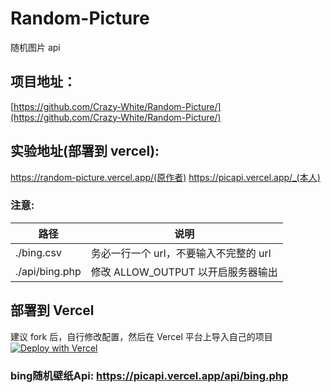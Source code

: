 # Random-Picture

随机图片 api
## 项目地址：

[https://github.com/Crazy-White/Random-Picture/](https://github.com/Crazy-White/Random-Picture/)

## 实验地址(部署到 vercel):

https://random-picture.vercel.app/(原作者)
https://picapi.vercel.app/_(本人)

### 注意:

| 路径            | 说明                                   |
| --------------- | -------------------------------------- |
| ./bing.csv       | 务必一行一个 url，不要输入不完整的 url |
| ./api/bing.php | 修改 ALLOW_OUTPUT 以开启服务器输出     |

## 部署到 Vercel

建议 fork 后，自行修改配置，然后在 Vercel 平台上导入自己的项目  
[![Deploy with Vercel](https://vercel.com/button)](https://vercel.com/import/git?s=https%3A%2F%2Fgithub.com%2FCrazy-White%2FRandom-Picture)


### bing随机壁纸Api: https://picapi.vercel.app/api/bing.php
